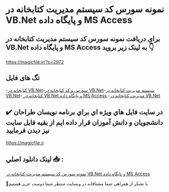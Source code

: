 # نمونه سورس کد سیستم مدیریت کتابخانه در VB.Net و پایگاه داده MS Access

## برای دریافت نمونه سورس کد سیستم مدیریت کتابخانه در VB.Net و پایگاه داده MS Access به لینک زیر بروید 👇

https://magicfile.ir/?p=2972

## تگ های فایل

-[کتابخانه در VB.Net](https://magicfile.ir/product/%d8%b3%d9%88%d8%b1%d8%b3-%d9%88-%da%a9%d8%af%d8%b3%db%8c%d8%b3%d8%aa%d9%85-%d9%85%d8%af%db%8c%d8%b1%db%8c%d8%aa-%da%a9%d8%aa%d8%a7%d8%a8%d8%ae%d8%a7%d9%86%d9%87-%d8%af%d8%b1-vb-net-ms-access/)-[سورس و کد کتابخانه در VB.Net](https://magicfile.ir/product/%d8%b3%d9%88%d8%b1%d8%b3-%d9%88-%da%a9%d8%af%d8%b3%db%8c%d8%b3%d8%aa%d9%85-%d9%85%d8%af%db%8c%d8%b1%db%8c%d8%aa-%da%a9%d8%aa%d8%a7%d8%a8%d8%ae%d8%a7%d9%86%d9%87-%d8%af%d8%b1-vb-net-ms-access/)-[سیستم مدیریت کتابخانه در VB.Net](https://magicfile.ir/product/%d8%b3%d9%88%d8%b1%d8%b3-%d9%88-%da%a9%d8%af%d8%b3%db%8c%d8%b3%d8%aa%d9%85-%d9%85%d8%af%db%8c%d8%b1%db%8c%d8%aa-%da%a9%d8%aa%d8%a7%d8%a8%d8%ae%d8%a7%d9%86%d9%87-%d8%af%d8%b1-vb-net-ms-access/)-[ کتابخانه در VB.Net و پایگاه داده MS Access ](https://magicfile.ir/product/%d8%b3%d9%88%d8%b1%d8%b3-%d9%88-%da%a9%d8%af%d8%b3%db%8c%d8%b3%d8%aa%d9%85-%d9%85%d8%af%db%8c%d8%b1%db%8c%d8%aa-%da%a9%d8%aa%d8%a7%d8%a8%d8%ae%d8%a7%d9%86%d9%87-%d8%af%d8%b1-vb-net-ms-access/)-[مدیریت کتابخانه در VB.Net](https://magicfile.ir/product/%d8%b3%d9%88%d8%b1%d8%b3-%d9%88-%da%a9%d8%af%d8%b3%db%8c%d8%b3%d8%aa%d9%85-%d9%85%d8%af%db%8c%d8%b1%db%8c%d8%aa-%da%a9%d8%aa%d8%a7%d8%a8%d8%ae%d8%a7%d9%86%d9%87-%d8%af%d8%b1-vb-net-ms-access/)

## ✔️ در سايت فايل هاي ويژه اي براي برنامه نويسان طراحان دانشجويان و دانش آموزان قرار داده ايم از بقيه فايل سايت نيز ديدن فرماييد

https://magicfile.ir


## لينک دانلود اصلي 📥 :

[نمونه سورس کد سیستم مدیریت کتابخانه در VB.Net و پایگاه داده MS Access](https://magicfile.ir/product/%d8%b3%d9%88%d8%b1%d8%b3-%d9%88-%da%a9%d8%af%d8%b3%db%8c%d8%b3%d8%aa%d9%85-%d9%85%d8%af%db%8c%d8%b1%db%8c%d8%aa-%da%a9%d8%aa%d8%a7%d8%a8%d8%ae%d8%a7%d9%86%d9%87-%d8%af%d8%b1-vb-net-ms-access/) 


🙏با تشکر از همراهي شما مشتاقانه در وبسایت منتظر شما دوست عزیز هستیم

